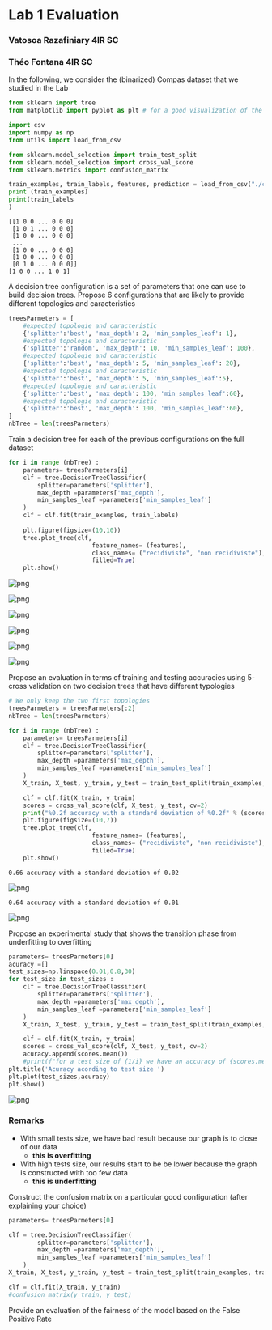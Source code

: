 # Lab 1 Evaluation

### Vatosoa Razafiniary 4IR SC
### Théo Fontana 4IR SC


In the following, we consider the  (binarized) Compas dataset that we studied in the Lab


```python
from sklearn import tree
from matplotlib import pyplot as plt # for a good visualization of the trees

import csv
import numpy as np
from utils import load_from_csv

from sklearn.model_selection import train_test_split
from sklearn.model_selection import cross_val_score
from sklearn.metrics import confusion_matrix

```


```python
train_examples, train_labels, features, prediction = load_from_csv("./compass.csv") 
print (train_examples)
print(train_labels
)
```

    [[1 0 0 ... 0 0 0]
     [1 0 1 ... 0 0 0]
     [1 0 0 ... 0 0 0]
     ...
     [1 0 0 ... 0 0 0]
     [1 0 0 ... 0 0 0]
     [0 1 0 ... 0 0 0]]
    [1 0 0 ... 1 0 1]


A decision tree configuration is a set of parameters that one can use to build decision trees. Propose 6 configurations that are likely to provide different topologies and caracteristics


```python
treesParmeters = [
    #expected topologie and caracteristic
    {'splitter':'best', 'max_depth': 2, 'min_samples_leaf': 1},
    #expected topologie and caracteristic
    {'splitter':'random', 'max_depth': 10, 'min_samples_leaf': 100},
    #expected topologie and caracteristic
    {'splitter':'best', 'max_depth': 5, 'min_samples_leaf': 20},
    #expected topologie and caracteristic
    {'splitter':'best', 'max_depth': 5, 'min_samples_leaf':5},
    #expected topologie and caracteristic
    {'splitter':'best', 'max_depth': 100, 'min_samples_leaf':60},
    #expected topologie and caracteristic
    {'splitter':'best', 'max_depth': 100, 'min_samples_leaf':60},
]
nbTree = len(treesParmeters)
```

Train a decision tree for each of the previous configurations on the full dataset


```python
for i in range (nbTree) :
    parameters= treesParmeters[i]
    clf = tree.DecisionTreeClassifier(
        splitter=parameters['splitter'],
        max_depth =parameters['max_depth'],
        min_samples_leaf =parameters['min_samples_leaf']
    )
    clf = clf.fit(train_examples, train_labels)
    
    plt.figure(figsize=(10,10))
    tree.plot_tree(clf, 
                       feature_names= (features),
                       class_names= ("recidiviste", "non recidiviste"), 
                       filled=True)
    plt.show()
```


    
![png](renduLab1_files/renduLab1_8_0.png)
    



    
![png](renduLab1_files/renduLab1_8_1.png)
    



    
![png](renduLab1_files/renduLab1_8_2.png)
    



    
![png](renduLab1_files/renduLab1_8_3.png)
    



    
![png](renduLab1_files/renduLab1_8_4.png)
    



    
![png](renduLab1_files/renduLab1_8_5.png)
    


Propose an evaluation in terms of training and testing accuracies using $5$-cross validation on two decision trees that have different typologies


```python
# We only keep the two first topologies
treesParmeters = treesParmeters[:2]
nbTree = len(treesParmeters)
```


```python
for i in range (nbTree) :
    parameters= treesParmeters[i]
    clf = tree.DecisionTreeClassifier(
        splitter=parameters['splitter'],
        max_depth =parameters['max_depth'],
        min_samples_leaf =parameters['min_samples_leaf']
    )
    X_train, X_test, y_train, y_test = train_test_split(train_examples, train_labels, test_size=0.2, random_state=42)

    clf = clf.fit(X_train, y_train)
    scores = cross_val_score(clf, X_test, y_test, cv=2)
    print("%0.2f accuracy with a standard deviation of %0.2f" % (scores.mean(), scores.std()))
    plt.figure(figsize=(10,7))
    tree.plot_tree(clf, 
                       feature_names= (features),
                       class_names= ("recidiviste", "non recidiviste"), 
                       filled=True)
    plt.show()
```

    0.66 accuracy with a standard deviation of 0.02



    
![png](renduLab1_files/renduLab1_11_1.png)
    


    0.64 accuracy with a standard deviation of 0.01



    
![png](renduLab1_files/renduLab1_11_3.png)
    


Propose an experimental study that shows the transition phase from underfitting to overfitting 


```python
parameters= treesParmeters[0]
acuracy =[]
test_sizes=np.linspace(0.01,0.8,30)
for test_size in test_sizes :
    clf = tree.DecisionTreeClassifier(
        splitter=parameters['splitter'],
        max_depth =parameters['max_depth'],
        min_samples_leaf =parameters['min_samples_leaf']
    )
    X_train, X_test, y_train, y_test = train_test_split(train_examples, train_labels, test_size=test_size, random_state=42)

    clf = clf.fit(X_train, y_train)
    scores = cross_val_score(clf, X_test, y_test, cv=2)
    acuracy.append(scores.mean())
    #print(f"for a test size of {1/i} we have an accuracy of {scores.mean()} with a standard deviation of {scores.std()}")
plt.title('Acuracy acording to test size ')
plt.plot(test_sizes,acuracy)
plt.show()
```


    
![png](renduLab1_files/renduLab1_13_0.png)
    


### Remarks
* With small tests size, we have bad result because our graph is to close of our data 
    - **this is overfitting**
* With high tests size, our results start to be be lower because the graph is constructed with too few data
    - **this is underfitting**

Construct the confusion matrix on a particular good configuration (after explaining your choice)


```python
parameters= treesParmeters[0]

clf = tree.DecisionTreeClassifier(
        splitter=parameters['splitter'],
        max_depth =parameters['max_depth'],
        min_samples_leaf =parameters['min_samples_leaf']
    )
X_train, X_test, y_train, y_test = train_test_split(train_examples, train_labels, test_size=test_size, random_state=42)

clf = clf.fit(X_train, y_train)
#confusion_matrix(y_train, y_test)
```

Provide an evaluation of the fairness of the model based on the False Positive Rate


```python

```
